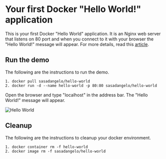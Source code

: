# Your first Docker "Hello World!" application

This is your first Docker "Hello World" application. It is an Nginx web server that listens on 80 port and when you connect to it with your browser the "Hello World!" message will appear. For more details, read this [article](http://code4projects.altervista.org/getting-started-with-docker/).

## Run the demo

The following are the instructions to run the demo.

```
1. docker pull sasadangelo/hello-world
2. docker run -d --name hello-world -p 80:80 sasadangelo/hello-world
```

Open the browser and type "localhost" in the address bar. The "Hello World!" message will appear.

![Hello World](http://code4projects.altervista.org/wp-content/uploads/2018/06/DockerHelloWorld.jpg)

## Cleanup

The following are the instructions to cleanup your docker environment.

```
1. docker container rm -f hello-world
2. docker image rm -f sasadangelo/hello-world
```
